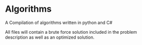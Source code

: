 # Algorithms
A Compilation of algorithms written in python and C#

All files will contain a brute force solution included in the problem description as well as an optimized solution.
